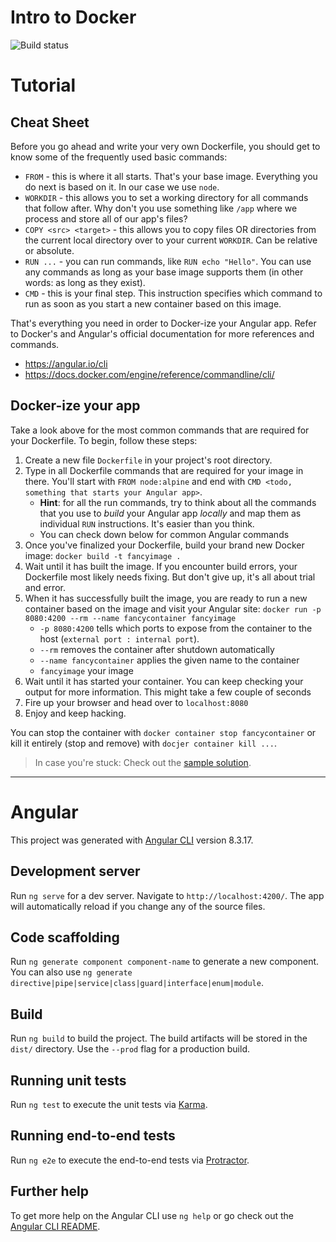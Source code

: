 # Intro to Docker
![Build status](https://github.com/ginomessmer/intro-to-docker/workflows/CI/badge.svg)

# Tutorial
## Cheat Sheet
Before you go ahead and write your very own Dockerfile, you should get to know some of the frequently used basic commands:
- `FROM` - this is where it all starts. That's your base image. Everything you do next is based on it. In our case we use `node`.
- `WORKDIR` - this allows you to set a working directory for all commands that follow after. Why don't you use something like `/app` where we process and store all of our app's files?
- `COPY <src> <target>` - this allows you to copy files OR directories from the current local directory over to your current `WORKDIR`. Can be relative or absolute.
- `RUN ...` - you can run commands, like `RUN echo "Hello"`. You can use any commands as long as your base image supports them (in other words: as long as they exist).
- `CMD` - this is your final step. This instruction specifies which command to run as soon as you start a new container based on this image.

That's everything you need in order to Docker-ize your Angular app. Refer to Docker's and Angular's official documentation for more references and commands.

- https://angular.io/cli
- https://docs.docker.com/engine/reference/commandline/cli/

## Docker-ize your app
Take a look above for the most common commands that are required for your Dockerfile.
To begin, follow these steps:

1. Create a new file `Dockerfile` in your project's root directory.
2. Type in all Dockerfile commands that are required for your image in there. You'll start with `FROM node:alpine` and end with `CMD <todo, something that starts your Angular app>`.
   - **Hint**: for all the run commands, try to think about all the commands that you use to _build_ your Angular app _locally_ and map them as individual `RUN` instructions. It's easier than you think.
   - You can check down below for common Angular commands
3. Once you've finalized your Dockerfile, build your brand new Docker image: `docker build -t fancyimage .`
4. Wait until it has built the image. If you encounter build errors, your Dockerfile most likely needs fixing. But don't give up, it's all about trial and error.
5. When it has successfully built the image, you are ready to run a new container based on the image and visit your Angular site: `docker run -p 8080:4200 --rm --name fancycontainer fancyimage`
   - `-p 8080:4200` tells which ports to expose from the container to the host (`external port : internal port`).
   - `--rm` removes the container after shutdown automatically
   - `--name fancycontainer` applies the given name to the container
   - `fancyimage` your image
6. Wait until it has started your container. You can keep checking your output for more information. This might take a few couple of seconds
7. Fire up your browser and head over to `localhost:8080`
8. Enjoy and keep hacking.

You can stop the container with `docker container stop fancycontainer` or kill it entirely (stop and remove) with `docjer container kill ...`.

> In case you're stuck: Check out the [sample solution](Dockerfile).

---

# Angular
This project was generated with [Angular CLI](https://github.com/angular/angular-cli) version 8.3.17.

## Development server

Run `ng serve` for a dev server. Navigate to `http://localhost:4200/`. The app will automatically reload if you change any of the source files.

## Code scaffolding

Run `ng generate component component-name` to generate a new component. You can also use `ng generate directive|pipe|service|class|guard|interface|enum|module`.

## Build

Run `ng build` to build the project. The build artifacts will be stored in the `dist/` directory. Use the `--prod` flag for a production build.

## Running unit tests

Run `ng test` to execute the unit tests via [Karma](https://karma-runner.github.io).

## Running end-to-end tests

Run `ng e2e` to execute the end-to-end tests via [Protractor](http://www.protractortest.org/).

## Further help

To get more help on the Angular CLI use `ng help` or go check out the [Angular CLI README](https://github.com/angular/angular-cli/blob/master/README.md).
